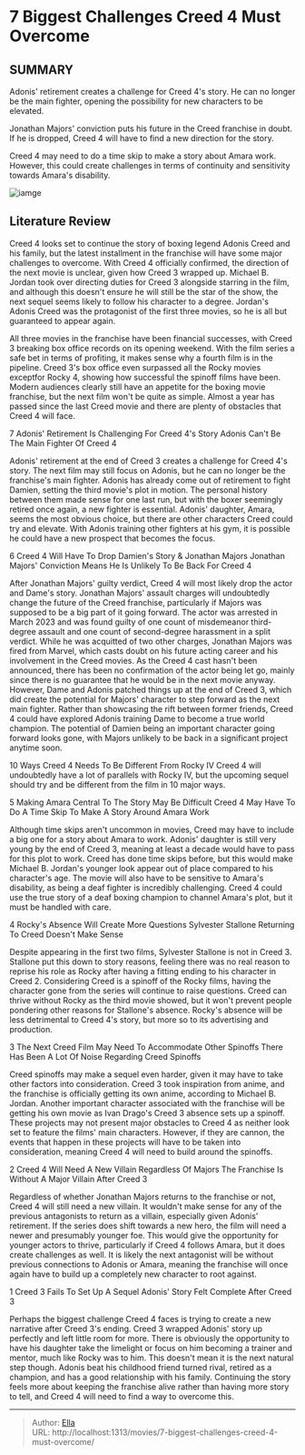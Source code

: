 # 7 Biggest Challenges Creed 4 Must Overcome


## SUMMARY 

 Adonis&#39; retirement creates a challenge for Creed 4&#39;s story. He can no longer be the main fighter, opening the possibility for new characters to be elevated. 

 Jonathan Majors&#39; conviction puts his future in the Creed franchise in doubt. If he is dropped, Creed 4 will have to find a new direction for the story. 

 Creed 4 may need to do a time skip to make a story about Amara work. However, this could create challenges in terms of continuity and sensitivity towards Amara&#39;s disability. 

![iamge](https://static1.srcdn.com/wordpress/wp-content/uploads/2024/01/creed-iv.jpg)

## Literature Review



Creed 4 looks set to continue the story of boxing legend Adonis Creed and his family, but the latest installment in the franchise will have some major challenges to overcome. With Creed 4 officially confirmed, the direction of the next movie is unclear, given how Creed 3 wrapped up. Michael B. Jordan took over directing duties for Creed 3 alongside starring in the film, and although this doesn&#39;t ensure he will still be the star of the show, the next sequel seems likely to follow his character to a degree. Jordan&#39;s Adonis Creed was the protagonist of the first three movies, so he is all but guaranteed to appear again.

All three movies in the franchise have been financial successes, with Creed 3 breaking box office records on its opening weekend. With the film series a safe bet in terms of profiting, it makes sense why a fourth film is in the pipeline. Creed 3&#39;s box office even surpassed all the Rocky movies exceptfor Rocky 4, showing how successful the spinoff films have been. Modern audiences clearly still have an appetite for the boxing movie franchise, but the next film won&#39;t be quite as simple. Almost a year has passed since the last Creed movie and there are plenty of obstacles that Creed 4 will face.




 7  Adonis&#39; Retirement Is Challenging For Creed 4&#39;s Story 
Adonis Can&#39;t Be The Main Fighter Of Creed 4




Adonis&#39; retirement at the end of Creed 3 creates a challenge for Creed 4&#39;s story. The next film may still focus on Adonis, but he can no longer be the franchise&#39;s main fighter. Adonis has already come out of retirement to fight Damien, setting the third movie&#39;s plot in motion. The personal history between them made sense for one last run, but with the boxer seemingly retired once again, a new fighter is essential. Adonis&#39; daughter, Amara, seems the most obvious choice, but there are other characters Creed could try and elevate. With Adonis training other fighters at his gym, it is possible he could have a new prospect that becomes the focus.



 6  Creed 4 Will Have To Drop Damien&#39;s Story &amp; Jonathan Majors 
Jonathan Majors&#39; Conviction Means He Is Unlikely To Be Back For Creed 4
        

After Jonathan Majors&#39; guilty verdict, Creed 4 will most likely drop the actor and Dame&#39;s story. Jonathan Majors&#39; assault charges will undoubtedly change the future of the Creed franchise, particularly if Majors was supposed to be a big part of it going forward. The actor was arrested in March 2023 and was found guilty of one count of misdemeanor third-degree assault and one count of second-degree harassment in a split verdict. While he was acquitted of two other charges, Jonathan Majors was fired from Marvel, which casts doubt on his future acting career and his involvement in the Creed movies.
As the Creed 4 cast hasn&#39;t been announced, there has been no confirmation of the actor being let go, mainly since there is no guarantee that he would be in the next movie anyway. However, Dame and Adonis patched things up at the end of Creed 3, which did create the potential for Majors&#39; character to step forward as the next main fighter. Rather than showcasing the rift between former friends, Creed 4 could have explored Adonis training Dame to become a true world champion. The potential of Damien being an important character going forward looks gone, with Majors unlikely to be back in a significant project anytime soon.
            

 10 Ways Creed 4 Needs To Be Different From Rocky IV 
Creed 4 will undoubtedly have a lot of parallels with Rocky IV, but the upcoming sequel should try and be different from the film in 10 major ways.



 5  Making Amara Central To The Story May Be Difficult 
Creed 4 May Have To Do A Time Skip To Make A Story Around Amara Work
        

Although time skips aren&#39;t uncommon in movies, Creed may have to include a big one for a story about Amara to work. Adonis&#39; daughter is still very young by the end of Creed 3, meaning at least a decade would have to pass for this plot to work. Creed has done time skips before, but this would make Michael B. Jordan&#39;s younger look appear out of place compared to his character&#39;s age. The movie will also have to be sensitive to Amara&#39;s disability, as being a deaf fighter is incredibly challenging. Creed 4 could use the true story of a deaf boxing champion to channel Amara&#39;s plot, but it must be handled with care.



 4  Rocky&#39;s Absence Will Create More Questions 
Sylvester Stallone Returning To Creed Doesn&#39;t Make Sense
        

Despite appearing in the first two films, Sylvester Stallone is not in Creed 3. Stallone put this down to story reasons, feeling there was no real reason to reprise his role as Rocky after having a fitting ending to his character in Creed 2. Considering Creed is a spinoff of the Rocky films, having the character gone from the series will continue to raise questions. Creed can thrive without Rocky as the third movie showed, but it won&#39;t prevent people pondering other reasons for Stallone&#39;s absence. Rocky&#39;s absence will be less detrimental to Creed 4&#39;s story, but more so to its advertising and production.



 3  The Next Creed Film May Need To Accommodate Other Spinoffs 
There Has Been A Lot Of Noise Regarding Creed Spinoffs
        

Creed spinoffs may make a sequel even harder, given it may have to take other factors into consideration. Creed 3 took inspiration from anime, and the franchise is officially getting its own anime, according to Michael B. Jordan. Another important character associated with the franchise will be getting his own movie as Ivan Drago&#39;s Creed 3 absence sets up a spinoff. These projects may not present major obstacles to Creed 4 as neither look set to feature the films&#39; main characters. However, if they are cannon, the events that happen in these projects will have to be taken into consideration, meaning Creed 4 will need to build around the spinoffs.



 2  Creed 4 Will Need A New Villain Regardless Of Majors 
The Franchise Is Without A Major Villain After Creed 3
        

Regardless of whether Jonathan Majors returns to the franchise or not, Creed 4 will still need a new villain. It wouldn&#39;t make sense for any of the previous antagonists to return as a villain, especially given Adonis&#39; retirement. If the series does shift towards a new hero, the film will need a newer and presumably younger foe. This would give the opportunity for younger actors to thrive, particularly if Creed 4 follows Amara, but it does create challenges as well. It is likely the next antagonist will be without previous connections to Adonis or Amara, meaning the franchise will once again have to build up a completely new character to root against.



 1  Creed 3 Fails To Set Up A Sequel 
Adonis&#39; Story Felt Complete After Creed 3




Perhaps the biggest challenge Creed 4 faces is trying to create a new narrative after Creed 3&#39;s ending. Creed 3 wrapped Adonis&#39; story up perfectly and left little room for more. There is obviously the opportunity to have his daughter take the limelight or focus on him becoming a trainer and mentor, much like Rocky was to him. This doesn&#39;t mean it is the next natural step though. Adonis beat his childhood friend turned rival, retired as a champion, and has a good relationship with his family. Continuing the story feels more about keeping the franchise alive rather than having more story to tell, and Creed 4 will need to find a way to overcome this. 

---

> Author: [Ella](https://instagram.hk.cn/)  
> URL: http://localhost:1313/movies/7-biggest-challenges-creed-4-must-overcome/  

